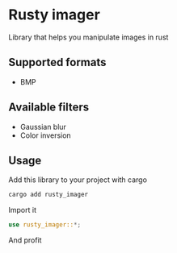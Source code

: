 # Rusty imager
Library that helps you manipulate images in rust

## Supported formats
* BMP

## Available filters
* Gaussian blur
* Color inversion

## Usage
Add this library to your project with cargo
```sh
cargo add rusty_imager
```

Import it
```rs
use rusty_imager::*;
```

And profit